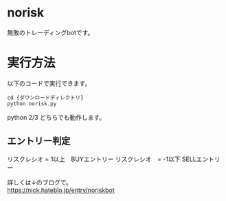 # norisk
無敗のトレーディングbotです。

# 実行方法
以下のコードで実行できます。
```
cd {ダウンロードディレクトリ}
python norisk.py
```
python 2/3 どちらでも動作します。  

## エントリー判定
リスクレシオ = 1以上　BUYエントリー
リスクレシオ　= -1以下 SELLエントリー

  
詳しくは↓のブログで。  
https://nick.hateblo.jp/entry/noriskbot
